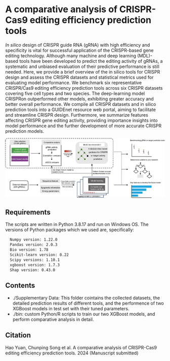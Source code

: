 # A comparative analysis of CRISPR-Cas9 editing efficiency prediction tools

*In silico* design of CRISPR guide RNA (gRNA) with high efficiency and specificity is vital for successful application of the CRISPR-based gene editing technology. Although many machine and deep learning (MDL)-based tools have been developed to predict the editing activity of gRNAs, a systematic and unbiased evaluation of their predictive performance is still needed. Here, we provide a brief overview of the in silico tools for CRISPR design and assess the CRISPR datasets and statistical metrics used for evaluating model performance. We benchmark six representative CRISPR/Cas9 editing efficiency prediction tools across six CRISPR datasets covering five cell types and two species. The deep-learning model CRISPRon outperformed other models, exhibiting greater accuracy and better overall performance. We compile all CRISPR datasets and in silico prediction tools into a GUIDEnet resource web portal, aiming to facilitate and streamline CRISPR design. Furthermore, we summarize features affecting CRISPR gene editing activity, providing importance insights into model performance and the further development of more accurate CRISPR prediction models.


![image](https://github.com/HaoDK12/Benchmarking-CRISPR-on-tools/blob/main/img/Figure1.png)

## Requirements
The scripts are written in Python 3.8.17 and run on Windows OS. The versions of Python packages which we used are, specifically:
```
  Numpy version: 1.22.0
  Pandas version: 2.0.3
  Bio version: 1.78
  Scikit-learn version: 0.22
  Scipy versions: 1.10.1
  xgboost version: 1.7.3
  Shap version: 0.43.0
```

## Contents
  - ./Supplementary Data:  This folder cointains the collected datasets, the detailed prediction results of different tools, and the performence of two XGBoost models in test set with their tuned parameters.
  - ./bin: custom Python/R scripts to train our two XGBoost models, and perform comparative analysis in detail.

## Citation
Hao Yuan, Chunping Song et al. A comparative analysis of CRISPR-Cas9 editing efficiency prediction tools. 2024 (Manuscript submitted)
